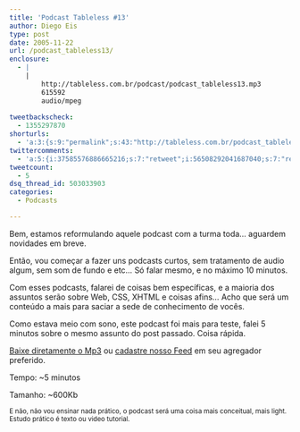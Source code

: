 ```yaml
---
title: 'Podcast Tableless #13'
author: Diego Eis
type: post
date: 2005-11-22
url: /podcast_tableless13/
enclosure:
  - |
    |
        http://tableless.com.br/podcast/podcast_tableless13.mp3
        615592
        audio/mpeg
        
tweetbackscheck:
  - 1355297870
shorturls:
  - 'a:3:{s:9:"permalink";s:43:"http://tableless.com.br/podcast_tableless13";s:7:"tinyurl";s:26:"http://tinyurl.com/3vtcyxy";s:4:"isgd";s:19:"http://is.gd/N3TaMR";}'
twittercomments:
  - 'a:5:{i:37585576886665216;s:7:"retweet";i:56508292041687040;s:7:"retweet";i:56437929412800512;s:7:"retweet";i:56412231017037825;s:7:"retweet";i:56399219354910720;s:7:"retweet";}'
tweetcount:
  - 5
dsq_thread_id: 503033903
categories:
  - Podcasts

---
```

Bem, estamos reformulando aquele podcast com a turma toda&#8230; aguardem novidades em breve.
                          
Então, vou começar a fazer uns podcasts curtos, sem tratamento de audio algum, sem som de fundo e etc&#8230; Só falar mesmo, e no máximo 10 minutos. 

Com esses podcasts, falarei de coisas bem específicas, e a maioria dos assuntos serão sobre Web, CSS, XHTML e coisas afins&#8230; Acho que será um conteúdo a mais para saciar a sede de conhecimento de vocês.
                          
Como estava meio com sono, este podcast foi mais para teste, falei 5 minutos sobre o mesmo assunto do post passado. Coisa rápida. 

[Baixe diretamente o Mp3][1] ou [cadastre nosso Feed][2] em seu agregador preferido.
                          
Tempo: ~5 minutos
                          
Tamanho: ~600Kb 

<small>E não, não vou ensinar nada prático, o podcast será uma coisa mais conceitual, mais light. Estudo prático é texto ou video tutorial.</small>

 [1]: http://tableless.com.br/podcast/podcast_tableless13.mp3
 [2]: http://tableless.com.br/feed
